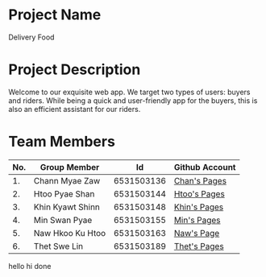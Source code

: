 # Project Name
Delivery Food

# Project Description
Welcome to our exquisite web app. We target two types of users: buyers and riders. While being a quick and user-friendly app for the buyers, this is also an efficient assistant for our riders. 

# Team Members                                                                  
|No.|Group Member    |Id         |Github Account                               |
|---|----------------|-----------|---------------------------------------------|
|1. |Chann Myae Zaw  |6531503136 |[Chan's Pages](https://github.com/ChannMyaeZaw)   |
|2. |Htoo Pyae Shan  |6531503144 |[Htoo's Pages](https://github.com/HtooPyaeShan)    |
|3. |Khin Kyawt Shinn|6531503148 |[Khin's Pages](https://github.com/KhinKyawtShinn)|
|4. |Min Swan Pyae   |6531503155 |[Min's Pages](https://github.com/LuRyan301)  |
|5. |Naw Hkoo Ku Htoo|6531503163 |[Naw's Page](https://github.com/kooku2)      |
|6. |Thet Swe Lin    |6531503189 |[Thet's Pages](https://github.com/ThetSweLin)|

hello hi
 done 